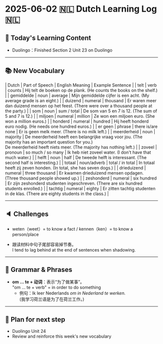 # 2025-06-02 🇳🇱 Dutch Learning Log 🇳🇱 

## 📘 Today's Learning Content
- Duolingo：Finished Section 2 Unit 23 on Duolingo

---

## 📚 New Vocabulary
| Dutch        | Part of Speech | English Meaning   | Example Sentence                                                                      |
| telt         | verb           | counts            | Hij telt de boeken op de plank. (He counts the books on the shelf.)                   |
| gemiddelde   | noun           | average           | Mijn gemiddelde cijfer is een acht. (My average grade is an eight.)                   |
| duizend      | numeral        | thousand          | Er waren meer dan duizend mensen op het feest. (There were over a thousand people at the party.) |
| som          | noun           | sum / total       | De som van 5 en 7 is 12. (The sum of 5 and 7 is 12.)                                  |
| miljoen      | numeral        | million           | Ze won een miljoen euro. (She won a million euros.)                                   |
| honderd      | numeral        | hundred           | Hij heeft honderd euro nodig. (He needs one hundred euros.)                           |
| er geen      | phrase         | there is/are none | Er is geen melk meer. (There is no milk left.)                                        |
| meerderheid  | noun           | majority          | De meerderheid heeft een belangrijke vraag voor jou. (The majority has an important question for you.)<br>De meerderheid heeft niets meer. (The majority has nothing left.) |
| zoveel       | pronoun        | so much / so many | Ik heb niet zoveel water. (I don't have that much water.)                             |
| helft        | noun           | half              | De tweede helft is interessant. (The second half is interesting.)                     |
| totaal       | noun/adverb    | total / in total  | In totaal heeft zij zeven honden. (In total, she has seven dogs.)                     |
| drieduizend  | numeral        | three thousand    | Er kwamen drieduizend mensen opdagen. (Three thousand people showed up.)              |
| zeshonderd   | numeral        | six hundred       | Er zijn zeshonderd studenten ingeschreven. (There are six hundred students enrolled.) |
| tachtig      | numeral        | eighty            | Er zitten tachtig studenten in de klas. (There are eighty students in the class.)     |

---

## 🔈 Challenges
- weten（weet）= to know a fact / kennen（ken）= to know a person/place   
  
- 跟读材料中句子尾部容易掉节奏。  
  I tend to lag behind at the end of sentences when shadowing.

---

## 📎 Grammar & Phrases
- **om ... te + 动词**：表示“为了做某事”。  
  "om ... te + verb" = in order to do something  
  - 例句：Ik leer Nederlands *om in Nederland te werken.*  
    (我学习荷兰语是为了在荷兰工作。)

---

## 🎯 Plan for next step
- Duolingo Unit 24
- Review and reinforce this week's new vocabulary
